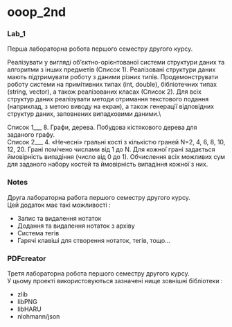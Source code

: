 # ooop_2nd

### Lab_1
Перша лабораторна робота першого семестру другого курсу.

Реалізувати у вигляді об’єктно-орієнтованої системи структури даних та алгоритми з інших предметів (Список 1). Реалізовані структури даних мають підтримувати роботу з даними різних типів. Продемонструвати роботу системи на примітивних типах (int, double), бібліотечних типах (string, vector), а також реалізованих класах (Список 2). Для всіх структур даних реалізувати методи отримання текстового подання (наприклад, з метою виводу на екран), а також генерації відповідних структур даних, заповнених випадковими даними.\

Список 1___ 8.	Графи, дерева. Побудова кістякового дерева для заданого графу.\
Список 2___ 4.	«Нечесні» гральні кості з кількістю граней N=2, 4, 6, 8, 10, 12, 20. Грані помічено числами від 1 до N. Для кожної грані задається ймовірність випадіння (число від 0 до 1). Обчислення всіх можливих сум для заданого набору костей та ймовірність випадіння кожної з них.
### Notes
Друга лабораторна работа першого семестру другого курсу.\
Цей додаток має такі можливості :
* Запис та видалення нотаток
* Додання та видалення нотаток з архіву
* Система тегів
* Гарячі клавіші для створення нотаток, тегів, тощо...

### PDFcreator
Третя лабораторна робота першого семестру другого курсу.\
У цьому проекті використовуються зазначені нище зовнішні бібліотеки :
* zlib
* libPNG
* libHARU
* nlohmann/json
